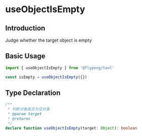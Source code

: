 # useObjectIsEmpty

## Introduction

Judge whether the target object is empty

## Basic Usage

```ts
import { useObjectIsEmpty } from '@flypeng/tool'

const isEmpty = useObjectIsEmpty({})
```

## Type Declaration

```ts
/**
 * 判断对象是否为空对象
 * @param target
 * @returns
 */
declare function useObjectIsEmpty(target: Object): boolean
```
